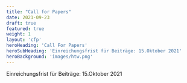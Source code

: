 ```yaml
---
title: "Call for Papers"
date: 2021-09-23
draft: true
featured: true
weight: 1
layout: 'cfp'
heroHeading: 'Call For Papers'
heroSubHeading: 'Einreichungsfrist für Beiträge: 15.Oktober 2021'
heroBackground: 'images/htw.png'
---
```


Einreichungsfrist für Beiträge: 15.Oktober 2021
